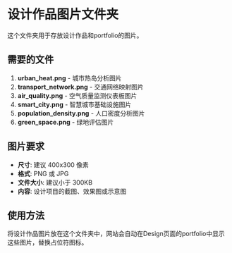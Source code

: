 # 设计作品图片文件夹

这个文件夹用于存放设计作品和portfolio的图片。

## 需要的文件

1. **urban_heat.png** - 城市热岛分析图片
2. **transport_network.png** - 交通网络映射图片
3. **air_quality.png** - 空气质量监测仪表板图片
4. **smart_city.png** - 智慧城市基础设施图片
5. **population_density.png** - 人口密度分析图片
6. **green_space.png** - 绿地评估图片

## 图片要求

- **尺寸**: 建议 400x300 像素
- **格式**: PNG 或 JPG
- **文件大小**: 建议小于 300KB
- **内容**: 设计项目的截图、效果图或示意图

## 使用方法

将设计作品图片放在这个文件夹中，网站会自动在Design页面的portfolio中显示这些图片，替换占位符图标。
